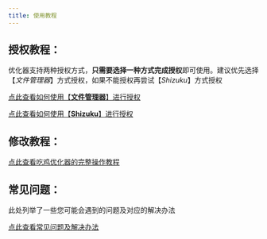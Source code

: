 ```yaml
---
title: 使用教程
---
```


## 授权教程：
优化器支持两种授权方式，**只需要选择一种方式完成授权**即可使用。建议优先选择【*文件管理器*】方式授权，如果不能授权再尝试【*Shizuku*】方式授权

[点此查看如何使用【**文件管理器**】进行授权](/help-document.md)

[点此查看如何使用【**Shizuku**】进行授权](/help-shizuku.md)


## 修改教程：

[点此查看吃鸡优化器的完整操作教程](/help-modify.md)


## 常见问题：
此处列举了一些您可能会遇到的问题及对应的解决办法

[点此查看常见问题及解决办法](/help-common.md)